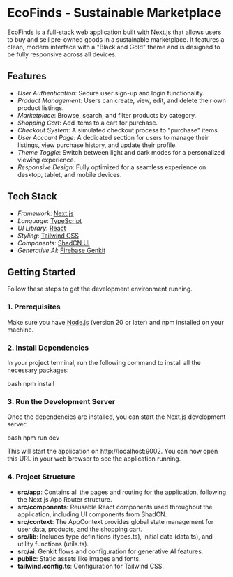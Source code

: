 # EcoFinds - Sustainable Marketplace

EcoFinds is a full-stack web application built with Next.js that allows users to buy and sell pre-owned goods in a sustainable marketplace. It features a clean, modern interface with a "Black and Gold" theme and is designed to be fully responsive across all devices.

## Features

- *User Authentication*: Secure user sign-up and login functionality.
- *Product Management*: Users can create, view, edit, and delete their own product listings.
- *Marketplace*: Browse, search, and filter products by category.
- *Shopping Cart*: Add items to a cart for purchase.
- *Checkout System*: A simulated checkout process to "purchase" items.
- *User Account Page*: A dedicated section for users to manage their listings, view purchase history, and update their profile.
- *Theme Toggle*: Switch between light and dark modes for a personalized viewing experience.
- *Responsive Design*: Fully optimized for a seamless experience on desktop, tablet, and mobile devices.


## Tech Stack

- *Framework*: [Next.js](https://nextjs.org/)
- *Language*: [TypeScript](https://www.typescriptlang.org/)
- *UI Library*: [React](https://react.dev/)
- *Styling*: [Tailwind CSS](https://tailwindcss.com/)
- *Components*: [ShadCN UI](https://ui.shadcn.com/)
- *Generative AI*: [Firebase Genkit](https://firebase.google.com/docs/genkit)

## Getting Started

Follow these steps to get the development environment running.

### 1. Prerequisites

Make sure you have [Node.js](https://nodejs.org/) (version 20 or later) and npm installed on your machine.

### 2. Install Dependencies

In your project terminal, run the following command to install all the necessary packages:

bash
npm install


### 3. Run the Development Server

Once the dependencies are installed, you can start the Next.js development server:

bash
npm run dev


This will start the application on http://localhost:9002. You can now open this URL in your web browser to see the application running.

### 4. Project Structure

- **src/app**: Contains all the pages and routing for the application, following the Next.js App Router structure.
- **src/components**: Reusable React components used throughout the application, including UI components from ShadCN.
- **src/context**: The AppContext provides global state management for user data, products, and the shopping cart.
- **src/lib**: Includes type definitions (types.ts), initial data (data.ts), and utility functions (utils.ts).
- **src/ai**: Genkit flows and configuration for generative AI features.
- **public**: Static assets like images and fonts.
- **tailwind.config.ts**: Configuration for Tailwind CSS.
